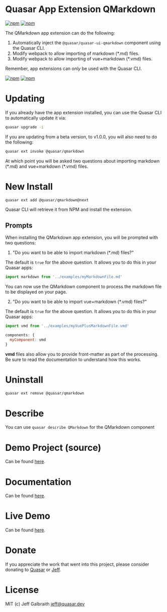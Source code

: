 # Quasar App Extension QMarkdown

[![npm](https://img.shields.io/npm/v/@quasar/quasar-app-extension-qmarkdown.svg?label=quasar-app-extension-qmarkdown)](https://www.npmjs.com/package/@quasar/quasar-app-extension-qmarkdown)
[![npm](https://img.shields.io/npm/dt/@quasar/quasar-app-extension-qmarkdown.svg)](https://www.npmjs.com/package/@quasar/quasar-app-extension-qmarkdown)


The QMarkdown app extension can do the following:
1. Automatically inject the `@quasar/quasar-ui-qmarkdown` component using the Quasar CLI.
2. Modify webpack to allow importing of markdown (\*.md) files.
3. Modify webpack to allow importing of vue+markdown (\*.vmd) files.

Remember, app extensions can _only_ be used with the Quasar CLI.

[![npm](https://img.shields.io/npm/v/@quasar/quasar-app-extension-qmarkdown.svg?label=@quasar/quasar-app-extension-qmarkdown)](https://www.npmjs.com/package/quasar-app-extension-qmarkdown)
[![npm](https://img.shields.io/npm/dt/@quasar/quasar-app-extension-qmarkdown.svg)](https://www.npmjs.com/package/@quasar/quasar-app-extension-qmarkdown)

# Updating
If you already have the app extension installed, you can use the Quasar CLI to automatically update it via:
```bash
quasar upgrade -i
```
If you are updating from a beta version, to v1.0.0, you will also need to do the following:
```bash
quasar ext invoke @quasar/qmarkdown
```
At which point you will be asked two questions about importing markdown (\*.md) and vue+markdown (\*.vmd) files.

# New Install
```bash
quasar ext add @quasar/qmarkdown@next
```
Quasar CLI will retrieve it from NPM and install the extension.

## Prompts

When installing the QMarkdown app extension, you will be prompted with two questions:

1) "Do you want to be able to import markdown (*.md) files?"

The default is `true` for the above question. It allows you to do this in your Quasar apps:

```js
import markdown from '../examples/myMarkdownFile.md'
```

You can now use the QMarkdown component to process the markdown file to be displayed on your page.

2) "Do you want to be able to import vue+markdown (*.vmd) files?"

The default is `true` for the above question. It allows you to do this in your Quasar apps:

```js
import vmd from '../examples/myVuePlusMarkdownFile.vmd'

components: {
  myComponent: vmd
}
```

**vmd** files also allow you to provide front-matter as part of the processing. Be sure to read the documentation to understand how this works.

# Uninstall
```bash
quasar ext remove @quasar/qmarkdown
```

# Describe
You can use `quasar describe QMarkdown` for the QMarkdown component

# Demo Project (source)
Can be found [here](https://github.com/quasarframework/quasar-ui-qmarkdown/tree/master/demo).


# Documentation
Can be found [here](https://quasarframework.github.io/quasar-ui-qmarkdown/).

# Live Demo
Can be found [here](https://quasarframework.github.io/quasar-ui-qmarkdown/demo).

# Donate
If you appreciate the work that went into this project, please consider donating to [Quasar](https://donate.quasar.dev) or [Jeff](https://github.com/sponsors/hawkeye64).

# License
MIT (c) Jeff Galbraith <jeff@quasar.dev>
